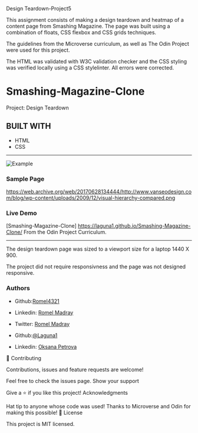 
Design Teardown-Project5

This assignment consists of making a design teardown and heatmap of a content page from Smashing Magazine. The page was built using a combination of floats, CSS flexbox and  CSS grids techniques.

The guidelines from the Microverse curriculum, as well as The Odin Project were used for this project.

The HTML was validated with W3C validation checker and the CSS styling was verified locally using a CSS stylelinter. All errors were corrected. 

# Smashing-Magazine-Clone
Project: Design Teardown

## BUILT WITH
*  HTML
*  CSS
***
 ![Example](https://web.archive.org/web/20170628134444/http://www.vanseodesign.com/blog/wp-content/uploads/2009/12/visual-hierarchy-compared.png)

### Sample Page
https://web.archive.org/web/20170628134444/http://www.vanseodesign.com/blog/wp-content/uploads/2009/12/visual-hierarchy-compared.png

### Live Demo 
 [Smashing-Magazine-Clone] https://laguna1.github.io/Smashing-Magazine-Clone/ From the Odin Project Curriculum.
***

The design teardown page was sized to a viewport size for a laptop 1440 X 900.

The project did not require responsivness and the page was not designed responsive.


### Authors
 - Github:[Romel4321](https://github.com/Romel4321)
 - Linkedin: [Romel Madray](https://www.linkedin.com/in/romel-madray-714b86196/?originalSubdomain=tt)
 - Twitter: [Romel Madray](https://twitter.com/RomelMadray)

 - Github:[@Laguna1](https://github.com/Laguna1)
 - Linkedin: [Oksana Petrova](https://www.linkedin.com/in/oksana-petrova-005bb0145/)

🤝 Contributing

Contributions, issues and feature requests are welcome!

Feel free to check the issues page. Show your support

Give a ⭐️ if you like this project! Acknowledgments

Hat tip to anyone whose code was used!
Thanks to Microverse and Odin for making this possible!
📝 License

This project is MIT licensed.
